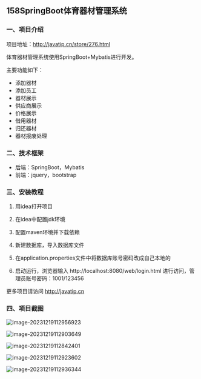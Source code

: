 ## 158SpringBoot体育器材管理系统

### 一、项目介绍

项目地址：http://javatip.cn/store/276.html

体育器材管理系统使用SpringBoot+Mybatis进行开发。

主要功能如下：

- 添加器材
- 添加员工
- 器材展示
- 供应商展示
- 价格展示
- 借用器材
- 归还器材
- 器材报废处理

### 二、技术框架

- 后端：SpringBoot，Mybatis
- 前端：jquery，bootstrap

### 三、安装教程

1. 用idea打开项目

2. 在idea中配置jdk环境

3. 配置maven环境并下载依赖

4. 新建数据库，导入数据库文件

5. 在application.properties文件中将数据库账号密码改成自己本地的

6. 启动运行，浏览器输入 http://localhost:8080/web/login.html 进行访问，管理员账号密码：1001/123456

更多项目请访问 http://javatip.cn

### 四、项目截图

![image-20231219112956923](http://image.javatip.cn/bysj/20231219112957.png)

![image-20231219112903649](http://image.javatip.cn/bysj/20231219112903.png)

![image-20231219112842401](http://image.javatip.cn/bysj/20231219112851.png)

![image-20231219112923602](http://image.javatip.cn/bysj/20231219112923.png)

![image-20231219112936344](http://image.javatip.cn/bysj/20231219112936.png)
